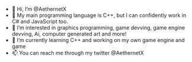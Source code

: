 - 👋 Hi, I’m @AethernetX
- 💫 My main programming language is C++, but I can confidently work in C# and JavaScript too.
- 👀 I’m interested in graphics programming, game devving, game engine devving, Ai, computer generated art and more!
- 🌱 I’m currently learning C++ and working on my own game engine and game
- 📫 You can reach me through my twitter @AethernetX

<!---
Thanim-Rahman/Thanim-Rahman is a ✨ special ✨ repository because its `README.md` (this file) appears on your GitHub profile.
You can click the Preview link to take a look at your changes.
--->
